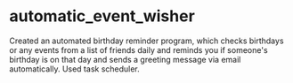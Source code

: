 # automatic_event_wisher
Created an automated birthday reminder program, which checks birthdays or any events from a list of friends daily and reminds you if someone's birthday is on that day and sends a greeting message via email automatically. Used task scheduler.